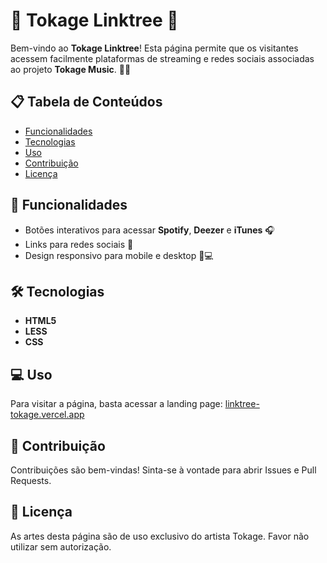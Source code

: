 # 🦎 Tokage Linktree 🦎

Bem-vindo ao **Tokage Linktree**! Esta página permite que os visitantes acessem facilmente plataformas de streaming e redes sociais associadas ao projeto **Tokage Music**. 🌿✨

## 📋 Tabela de Conteúdos

- [Funcionalidades](#-funcionalidades)
- [Tecnologias](#-tecnologias)
- [Uso](#-uso)
- [Contribuição](#-contribuição)
- [Licença](#-licença)

## 🎯 Funcionalidades

- Botões interativos para acessar **Spotify**, **Deezer** e **iTunes** 🎧
- Links para redes sociais 📱
- Design responsivo para mobile e desktop 📱💻

## 🛠 Tecnologias

- **HTML5** 
- **LESS**
- **CSS**

## 💻 Uso

Para visitar a página, basta acessar a landing page: [linktree-tokage.vercel.app](https://linktree-tokage.vercel.app)

## 🤝 Contribuição

Contribuições são bem-vindas! Sinta-se à vontade para abrir Issues e Pull Requests.

## 📝 Licença

As artes desta página são de uso exclusivo do artista Tokage. Favor não utilizar sem autorização.
